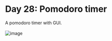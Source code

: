 # Day 28: Pomodoro timer
A pomodoro timer with GUI.<br>
<br>
![image](https://github.com/Kitobal/100-days-of-python/assets/114311709/cde9215c-6798-4a24-b160-2164feb6931e)
